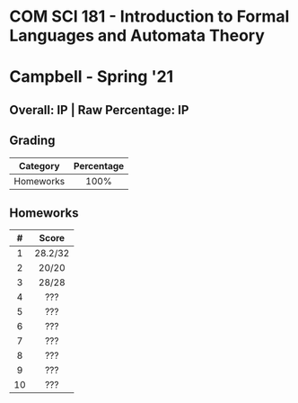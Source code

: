 # COM SCI 181 - Introduction to Formal Languages and Automata Theory

# Campbell - Spring '21

## Overall: IP | Raw Percentage: IP

## Grading

| Category  | Percentage |
| :-------: | :--------: |
| Homeworks |    100%    |

## Homeworks

|  #   |  Score  |
| :--: | :-----: |
|  1   | 28.2/32 |
|  2   |  20/20  |
|  3   |  28/28  |
|  4   |   ???   |
|  5   |   ???   |
|  6   |   ???   |
|  7   |   ???   |
|  8   |   ???   |
|  9   |   ???   |
|  10  |   ???   |

